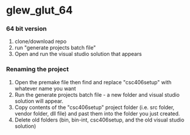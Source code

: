 # glew_glut_64

### 64 bit version

1. clone/download repo
2. run "generate projects batch file"
3. Open and run the visual studio solution that appears

### Renaming the  project
1. Open the premake file then find and replace "csc406setup" with whatever name you want
2. Run the generate projects batch file - a new folder and visual studio solution will appear.
3. Copy contents of the "csc406setup" project folder (i.e. src folder, vendor folder, dll file) and past them into the folder you just created.
4. Delete old folders (bin, bin-int, csc406setup, and the old visual studio solution)
